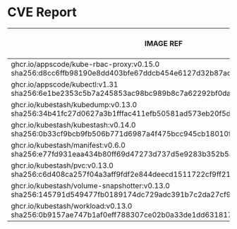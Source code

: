 # CVE Report
|                                                        IMAGE REF                                                        |      OS       | CRITICAL<BR>(OS, OTHER) | HIGH<BR>(OS, OTHER) | MEDIUM<BR>(OS, OTHER) | LOW<BR>(OS, OTHER) | UNKNOWN<BR>(OS, OTHER) |
|-------------------------------------------------------------------------------------------------------------------------|---------------|-------------------------|---------------------|-----------------------|--------------------|------------------------|
| ghcr.io/appscode/kube-rbac-proxy:v0.15.0<br>sha256:d8cc6ffb98190e8dd403bfe67ddcb454e6127d32b87acc237b3e5240f70a20fb     | debian 11.8   | 0, 2                    | 0, 7                | 0, 15                 | 0, 0               | 1, 0                   |
| ghcr.io/appscode/kubectl:v1.31<br>sha256:6e1be2353c5b7a245853ac98bc989b8c7a62292bf0da19f59f8c02a3a9010cb4               |               | 0, 0                    | 0, 2                | 0, 2                  | 0, 0               | 0, 0                   |
| ghcr.io/kubestash/kubedump:v0.13.0<br>sha256:34b41fc27d0627a3b1fffac411efb50581ad573eb20f5db7c9dd2867a9ef5ffb           |               | 0, 1                    | 0, 2                | 0, 1                  | 0, 0               | 0, 0                   |
| ghcr.io/kubestash/kubestash:v0.14.0<br>sha256:0b33cf9bcb9fb506b771d6987a4f475bcc945cb18010f000bbd1064076f81aa4          | alpine 3.21.0 | 0, 2                    | 0, 2                | 0, 1                  | 0, 0               | 0, 0                   |
| ghcr.io/kubestash/manifest:v0.6.0<br>sha256:e77fd931eaa434b80ff69d47273d737d5e9283b352b5aa5b06bbb643a01aedd6            |               | 0, 1                    | 0, 2                | 0, 0                  | 0, 0               | 0, 0                   |
| ghcr.io/kubestash/pvc:v0.13.0<br>sha256:c6d408ca257f04a3aff9fdf2e844deecd1511722cf9ff211813d8e309bfe5502                |               | 0, 1                    | 0, 2                | 0, 1                  | 0, 0               | 0, 0                   |
| ghcr.io/kubestash/volume-snapshotter:v0.13.0<br>sha256:145791d549477fb0189174dc729adc391b7c2da27cf95bec55db8d89cdcfe152 |               | 0, 0                    | 0, 1                | 0, 1                  | 0, 0               | 0, 0                   |
| ghcr.io/kubestash/workload:v0.13.0<br>sha256:0b9157ae747b1af0eff788307ce02b0a33de1dd63181760a2ca86df205949e11           |               | 0, 1                    | 0, 2                | 0, 0                  | 0, 0               | 0, 0                   |
